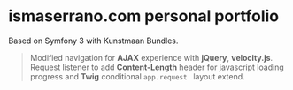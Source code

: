 # ismaserrano.com personal portfolio

Based on Symfony 3 with Kunstmaan Bundles.

> Modified navigation for **AJAX** experience with **jQuery**, **velocity.js**. Request listener to add **Content-Length** header for javascript loading progress and **Twig** conditional `app.request ` layout extend.